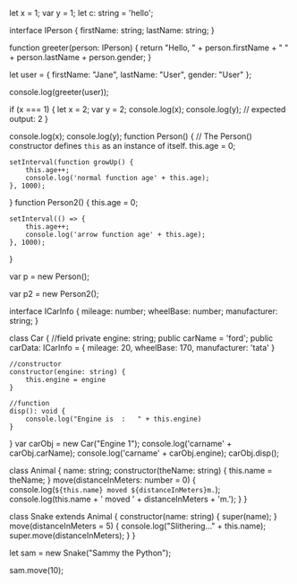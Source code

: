 
let x = 1;
var y = 1;
let c: string = 'hello';

interface IPerson {
    firstName: string;
    lastName: string;
}

function greeter(person: IPerson) {
    return "Hello, " + person.firstName + " " + person.lastName + person.gender;
}

let user = { firstName: "Jane", lastName: "User", gender: "User" };

console.log(greeter(user));

if (x === 1) {
    let x = 2;
    var y = 2;
    console.log(x);
    console.log(y);
    // expected output: 2
}

console.log(x);
console.log(y);
function Person() {
    // The Person() constructor defines `this` as an instance of itself.
    this.age = 0;

    setInterval(function growUp() {
        this.age++;
        console.log('normal function age' + this.age);
    }, 1000);
}
function Person2() {
    this.age = 0;

    setInterval(() => {
        this.age++;
        console.log('arrow function age' + this.age);
    }, 1000);
}

var p = new Person();

var p2 = new Person2();

interface ICarInfo {
    mileage: number;
    wheelBase: number;
    manufacturer: string;
}

class Car {
    //field 
    private engine: string;
    public carName = 'ford';
    public carData: ICarInfo = {
        mileage: 20,
        wheelBase: 170,
        manufacturer: 'tata'
    }

    //constructor 
    constructor(engine: string) {
        this.engine = engine
    }

    //function 
    disp(): void {
        console.log("Engine is  :   " + this.engine)
    }
}
var carObj = new Car("Engine 1");
console.log('carname' + carObj.carName);
console.log('carname' + carObj.engine);
carObj.disp();

class Animal {
    name: string;
    constructor(theName: string) { this.name = theName; }
    move(distanceInMeters: number = 0) {
        console.log(`${this.name} moved ${distanceInMeters}m.`);
        console.log(this.name + ' moved ' + distanceInMeters + 'm.');
    }
}

class Snake extends Animal {
    constructor(name: string) { super(name); }
    move(distanceInMeters = 5) {
        console.log("Slithering..." + this.name);
        super.move(distanceInMeters);
    }
}

let sam = new Snake("Sammy the Python");

sam.move(10);

